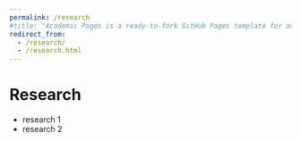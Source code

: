 ```yaml
---
permalink: /research
#title: "Academic Pages is a ready-to-fork GitHub Pages template for academic personal websites"
redirect_from: 
  - /research/
  - /research.html
---
```


# Research
- research 1
- research 2
